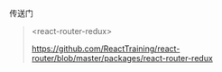 传送门

> &lt;react-router-redux&gt;
>
> https://github.com/ReactTraining/react-router/blob/master/packages/react-router-redux



